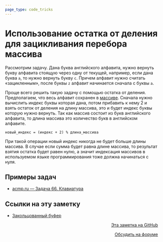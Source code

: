 ```yaml
---
page_type: code_tricks
---
```

# Использование остатка от деления для зацикливания перебора массива

Рассмотрим задачу. Дана буква английского алфавита, нужно вернуть букву алфавита стоящую через одну от текущей, например, если дана буква `a`, то нужно вернуть букву `c`. Причем алфавит нужно считать «зацикленным», после буквы `z` алфавит начинается сначала с буквы `a`.

Проще всего решить такую задачу с помощью остатка от деления. Предполагаем, что весь алфавит сохранен в [массиве](20221025215309.md). Сначала нужно вычислить индекс буквы которая дана, потом прибавить к нему 2 и взять остаток от деления на длину массива, это и будет индекс буквы которую нужно вернуть. Так как массив состоит из букв английского алфавита, то длина массива это количество букв в английском алфавите.

```
новый_индекс = (индекс + 2) % длина_массива
```

При такой операции новый индекс никогда не будет больше длины массива. В случае если сумма будет равна длине массива, то результат взятия остатка будет равен нулю, а значит индексация массивов в используемом языке программирования тоже должна начинаться с нуля.

## Примеры задач

* [acmp.ru — Задача 66. Клавиатура](https://acmp.ru/index.asp?main=task&id_task=66)

## Ссылки на эту заметку

* [Закольцованный буфер](20221123225138.md)


<p v-pre style="text-align: right">
  <a href="https://github.com/Kverde/algorithms/blob/main/source/20221110203155.md" target="_blank">
  Эта заметка на GitHub
  </a>
</p>



<p v-pre style="text-align: right">
  <a href="https://discourse.comtext.space/new-topic?title=%D0%98%D1%81%D0%BF%D0%BE%D0%BB%D1%8C%D0%B7%D0%BE%D0%B2%D0%B0%D0%BD%D0%B8%D0%B5%20%D0%BE%D1%81%D1%82%D0%B0%D1%82%D0%BA%D0%B0%20%D0%BE%D1%82%20%D0%B4%D0%B5%D0%BB%D0%B5%D0%BD%D0%B8%D1%8F%20%D0%B4%D0%BB%D1%8F%20%D0%B7%D0%B0%D1%86%D0%B8%D0%BA%D0%BB%D0%B8%D0%B2%D0%B0%D0%BD%D0%B8%D1%8F%20%D0%BF%D0%B5%D1%80%D0%B5%D0%B1%D0%BE%D1%80%D0%B0%20%D0%BC%D0%B0%D1%81%D1%81%D0%B8%D0%B2%D0%B0&body=&category=algorithm" target="_blank">
  Обсудить на форуме
  </a>
</p>
